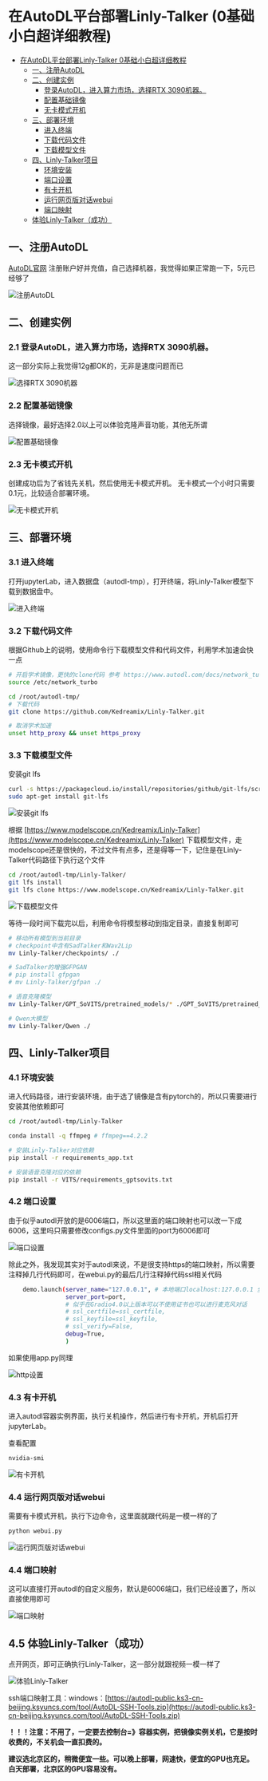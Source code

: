 # 在AutoDL平台部署Linly-Talker (0基础小白超详细教程)

<!-- TOC -->

- [在AutoDL平台部署Linly-Talker 0基础小白超详细教程](#%E5%9C%A8autodl%E5%B9%B3%E5%8F%B0%E9%83%A8%E7%BD%B2linly-talker-0%E5%9F%BA%E7%A1%80%E5%B0%8F%E7%99%BD%E8%B6%85%E8%AF%A6%E7%BB%86%E6%95%99%E7%A8%8B)
    - [一、注册AutoDL](#%E4%B8%80%E6%B3%A8%E5%86%8Cautodl)
    - [二、创建实例](#%E4%BA%8C%E5%88%9B%E5%BB%BA%E5%AE%9E%E4%BE%8B)
        - [登录AutoDL，进入算力市场，选择RTX 3090机器。](#%E7%99%BB%E5%BD%95autodl%E8%BF%9B%E5%85%A5%E7%AE%97%E5%8A%9B%E5%B8%82%E5%9C%BA%E9%80%89%E6%8B%A9rtx-3090%E6%9C%BA%E5%99%A8)
        - [配置基础镜像](#%E9%85%8D%E7%BD%AE%E5%9F%BA%E7%A1%80%E9%95%9C%E5%83%8F)
        - [无卡模式开机](#%E6%97%A0%E5%8D%A1%E6%A8%A1%E5%BC%8F%E5%BC%80%E6%9C%BA)
    - [三、部署环境](#%E4%B8%89%E9%83%A8%E7%BD%B2%E7%8E%AF%E5%A2%83)
        - [进入终端](#%E8%BF%9B%E5%85%A5%E7%BB%88%E7%AB%AF)
        - [下载代码文件](#%E4%B8%8B%E8%BD%BD%E4%BB%A3%E7%A0%81%E6%96%87%E4%BB%B6)
        - [下载模型文件](#%E4%B8%8B%E8%BD%BD%E6%A8%A1%E5%9E%8B%E6%96%87%E4%BB%B6)
    - [四、Linly-Talker项目](#%E5%9B%9Blinly-talker%E9%A1%B9%E7%9B%AE)
        - [环境安装](#%E7%8E%AF%E5%A2%83%E5%AE%89%E8%A3%85)
        - [端口设置](#%E7%AB%AF%E5%8F%A3%E8%AE%BE%E7%BD%AE)
        - [有卡开机](#%E6%9C%89%E5%8D%A1%E5%BC%80%E6%9C%BA)
        - [运行网页版对话webui](#%E8%BF%90%E8%A1%8C%E7%BD%91%E9%A1%B5%E7%89%88%E5%AF%B9%E8%AF%9Dwebui)
        - [端口映射](#%E7%AB%AF%E5%8F%A3%E6%98%A0%E5%B0%84)
    - [体验Linly-Talker（成功）](#%E4%BD%93%E9%AA%8Clinly-talker%E6%88%90%E5%8A%9F)

<!-- /TOC -->

## 一、注册AutoDL

[AutoDL官网](https://www.autodl.com/home) 注册账户好并充值，自己选择机器，我觉得如果正常跑一下，5元已经够了

![注册AutoDL](https://pic1.zhimg.com/v2-f56bc692a0d22fb1ae749b7697ff5d0f.png)

## 二、创建实例

### 2.1 登录AutoDL，进入算力市场，选择RTX 3090机器。

这一部分实际上我觉得12g都OK的，无非是速度问题而已

![选择RTX 3090机器](https://picx.zhimg.com/v2-824956d591eead5d3ed4de87c59258a6.png)



### 2.2 配置基础镜像

选择镜像，最好选择2.0以上可以体验克隆声音功能，其他无所谓

![配置基础镜像](https://pic1.zhimg.com/v2-8d064d809e15673dc6f2be8f2ef83ae7.png)



### 2.3 无卡模式开机

创建成功后为了省钱先关机，然后使用无卡模式开机。
无卡模式一个小时只需要0.1元，比较适合部署环境。

![无卡模式开机](https://picx.zhimg.com/v2-118eead549c35ad06d946b00cd93c668.png)

## 三、部署环境

### 3.1 进入终端

打开jupyterLab，进入数据盘（autodl-tmp），打开终端，将Linly-Talker模型下载到数据盘中。

![进入终端](https://pica.zhimg.com/v2-7c29a3f68c04b9af0963d4acaa63f59c.png)



### 3.2 下载代码文件

根据Github上的说明，使用命令行下载模型文件和代码文件，利用学术加速会快一点

```bash
# 开启学术镜像，更快的clone代码 参考 https://www.autodl.com/docs/network_turbo/
source /etc/network_turbo

cd /root/autodl-tmp/
# 下载代码
git clone https://github.com/Kedreamix/Linly-Talker.git

# 取消学术加速
unset http_proxy && unset https_proxy
```



### 3.3 下载模型文件

安装git lfs

```sh
curl -s https://packagecloud.io/install/repositories/github/git-lfs/script.deb.sh | sudo bash
sudo apt-get install git-lfs
```

![安装git lfs](https://pic1.zhimg.com/v2-084b5f048d1a70d8712bd6a6891c673c.png)

根据 [https://www.modelscope.cn/Kedreamix/Linly-Talker](https://www.modelscope.cn/Kedreamix/Linly-Talker) 下载模型文件，走modelscope还是很快的，不过文件有点多，还是得等一下，记住是在Linly-Talker代码路径下执行这个文件

```bash
cd /root/autodl-tmp/Linly-Talker/
git lfs install
git lfs clone https://www.modelscope.cn/Kedreamix/Linly-Talker.git
```

![下载模型文件](https://picx.zhimg.com/v2-1f61be9be69053ebe16c72762c350d18.png)

等待一段时间下载完以后，利用命令将模型移动到指定目录，直接复制即可

```bash
# 移动所有模型到当前目录
# checkpoint中含有SadTalker和Wav2Lip
mv Linly-Talker/checkpoints/ ./

# SadTalker的增强GFPGAN
# pip install gfpgan
# mv Linly-Talker/gfpan ./

# 语音克隆模型
mv Linly-Talker/GPT_SoVITS/pretrained_models/* ./GPT_SoVITS/pretrained_models/

# Qwen大模型
mv Linly-Talker/Qwen ./
```



## 四、Linly-Talker项目

### 4.1 环境安装

进入代码路径，进行安装环境，由于选了镜像是含有pytorch的，所以只需要进行安装其他依赖即可

```bash
cd /root/autodl-tmp/Linly-Talker

conda install -q ffmpeg # ffmpeg==4.2.2

# 安装Linly-Talker对应依赖
pip install -r requirements_app.txt

# 安装语音克隆对应的依赖
pip install -r VITS/requirements_gptsovits.txt
```



### 4.2 端口设置

由于似乎autodl开放的是6006端口，所以这里面的端口映射也可以改一下成6006，这里吗只需要修改configs.py文件里面的port为6006即可

![端口设置](https://picx.zhimg.com/v2-d9516998de3e6ffea282c4c6776c126f.png)

除此之外，我发现其实对于autodl来说，不是很支持https的端口映射，所以需要注释掉几行代码即可，在webui.py的最后几行注释掉代码ssl相关代码

```bash
    demo.launch(server_name="127.0.0.1", # 本地端口localhost:127.0.0.1 全局端口转发:"0.0.0.0"
                server_port=port,
                # 似乎在Gradio4.0以上版本可以不使用证书也可以进行麦克风对话
                # ssl_certfile=ssl_certfile,
                # ssl_keyfile=ssl_keyfile,
                # ssl_verify=False,
                debug=True,
                )
```

如果使用app.py同理

![http设置](https://picx.zhimg.com/v2-fd4aed3c765b8a4a425e12520a1461ae.png)

### 4.3 有卡开机

进入autodl容器实例界面，执行关机操作，然后进行有卡开机，开机后打开jupyterLab。

查看配置

```bash
nvidia-smi
```

![有卡开机](https://pic1.zhimg.com/v2-baff41e6634fd25fb5d39806b86b1c40.png)



### 4.4 运行网页版对话webui

需要有卡模式开机，执行下边命令，这里面就跟代码是一模一样的了

```bash
python webui.py
```

![运行网页版对话webui](https://pic1.zhimg.com/v2-c1c8a2653cef9d4b044fb85555411928.png)



### 4.4 端口映射

这可以直接打开autodl的自定义服务，默认是6006端口，我们已经设置了，所以直接使用即可

![端口映射](https://picx.zhimg.com/v2-19a51c44478a1fad9e0de593ee4d547f.png)



## 4.5 体验Linly-Talker（成功）

点开网页，即可正确执行Linly-Talker，这一部分就跟视频一模一样了

![体验Linly-Talker](https://picx.zhimg.com/v2-1b67099f2903fdcac732b784477851aa.png)





ssh端口映射工具：windows：[https://autodl-public.ks3-cn-beijing.ksyuncs.com/tool/AutoDL-SSH-Tools.zip](https://autodl-public.ks3-cn-beijing.ksyuncs.com/tool/AutoDL-SSH-Tools.zip)

**！！！注意：不用了，一定要去控制台=》容器实例，把镜像实例关机，它是按时收费的，不关机会一直扣费的。**

**建议选北京区的，稍微便宜一些。可以晚上部署，网速快，便宜的GPU也充足。白天部署，北京区的GPU容易没有。**